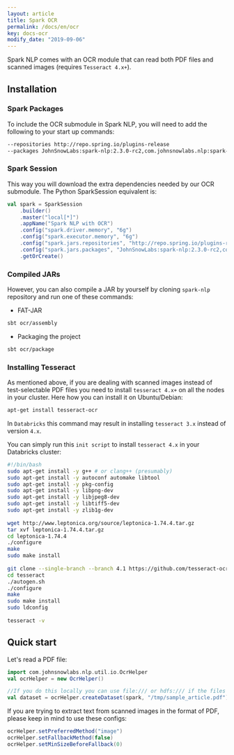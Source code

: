 ```yaml
---
layout: article
title: Spark OCR
permalink: /docs/en/ocr
key: docs-ocr
modify_date: "2019-09-06"
---
```

Spark NLP comes with an OCR module that can read both PDF files and scanned images (requires `Tesseract 4.x+`).

## Installation

### Spark Packages

To include the OCR submodule in Spark NLP, you will need to add the following to your start up commands:

```bash
--repositories http://repo.spring.io/plugins-release
--packages JohnSnowLabs:spark-nlp:2.3.0-rc2,com.johnsnowlabs.nlp:spark-nlp-ocr_2.11:2.3.0-rc2,javax.media.jai:com.springsource.javax.media.jai.core:1.1.3

```

### Spark Session

This way you will download the extra dependencies needed by our OCR submodule. The Python SparkSession equivalent is:

```scala
val spark = SparkSession
    .builder()
    .master("local[*]")
    .appName("Spark NLP with OCR")
    .config("spark.driver.memory", "6g")
    .config("spark.executor.memory", "6g")
    .config("spark.jars.repositories", "http://repo.spring.io/plugins-release")
    .config("spark.jars.packages", "JohnSnowLabs:spark-nlp:2.3.0-rc2,com.johnsnowlabs.nlp:spark-nlp-ocr_2.11:2.3.0-rc2,javax.media.jai:com.springsource.javax.media.jai.core:1.1.3")
    .getOrCreate()
```

### Compiled JARs

However, you can also compile a JAR by yourself by cloning `spark-nlp` repository and run one of these commands:

* FAT-JAR

```bash
sbt ocr/assembly
```

* Packaging the project

```bash
sbt ocr/package
```

### Installing Tesseract

As mentioned above, if you are dealing with scanned images instead of test-selectable PDF files you need to install `tesseract 4.x+` on all the nodes in your cluster. Here how you can install it on Ubuntu/Debian:

```bash
apt-get install tesseract-ocr
```

In `Databricks` this command may result in installing `tesseract 3.x` instead of version `4.x`.

You can simply run this `init script` to install `tesseract 4.x` in your Databricks cluster:

```bash
#!/bin/bash
sudo apt-get install -y g++ # or clang++ (presumably)
sudo apt-get install -y autoconf automake libtool
sudo apt-get install -y pkg-config
sudo apt-get install -y libpng-dev
sudo apt-get install -y libjpeg8-dev
sudo apt-get install -y libtiff5-dev
sudo apt-get install -y zlib1g-dev
​
wget http://www.leptonica.org/source/leptonica-1.74.4.tar.gz
tar xvf leptonica-1.74.4.tar.gz
cd leptonica-1.74.4
./configure
make
sudo make install
​
git clone --single-branch --branch 4.1 https://github.com/tesseract-ocr/tesseract.git
cd tesseract
./autogen.sh
./configure
make
sudo make install
sudo ldconfig
​
tesseract -v
```

## Quick start

Let's read a PDF file:

```scala
import com.johnsnowlabs.nlp.util.io.OcrHelper
val ocrHelper = new OcrHelper()

//If you do this locally you can use file:/// or hdfs:/// if the files are hosted in Hadoop
val dataset = ocrHelper.createDataset(spark, "/tmp/sample_article.pdf")

```

If you are trying to extract text from scanned images in the format of PDF, please keep in mind to use these configs:

```scala
ocrHelper.setPreferredMethod("image")
ocrHelper.setFallbackMethod(false)
ocrHelper.setMinSizeBeforeFallback(0)
```
